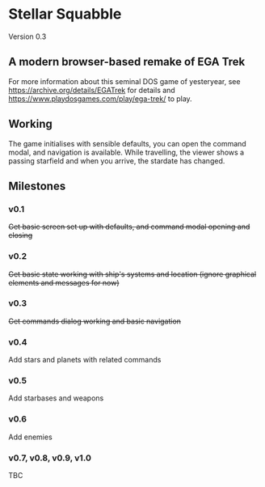 # Stellar Squabble #

Version 0.3

## A modern browser-based remake of EGA Trek ##

For more information about this seminal DOS game of yesteryear, see https://archive.org/details/EGATrek for details and  https://www.playdosgames.com/play/ega-trek/ to play.

## Working ##

The game initialises with sensible defaults, you can open the command modal, and navigation is available. While travelling, the viewer shows a passing starfield and when you arrive, the stardate has changed.

## Milestones ##

### v0.1 ###

~~Get basic screen set up with defaults, and command modal opening and closing~~

### v0.2 ###

~~Get basic state working with ship's systems and location (ignore graphical elements and messages for now)~~

### v0.3 ###

~~Get commands dialog working and basic navigation~~

### v0.4 ###

Add stars and planets with related commands

### v0.5 ###

Add starbases and weapons

### v0.6 ###

Add enemies

### v0.7, v0.8, v0.9, v1.0 ###

TBC
